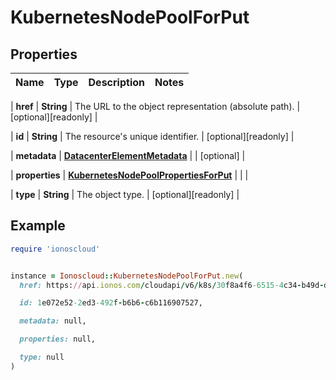 # KubernetesNodePoolForPut

## Properties

| Name | Type | Description | Notes |
| ---- | ---- | ----------- | ----- |

| **href** | **String** | The URL to the object representation (absolute path). | [optional][readonly] |

| **id** | **String** | The resource&#39;s unique identifier. | [optional][readonly] |

| **metadata** | [**DatacenterElementMetadata**](DatacenterElementMetadata.md) |  | [optional] |

| **properties** | [**KubernetesNodePoolPropertiesForPut**](KubernetesNodePoolPropertiesForPut.md) |  |  |

| **type** | **String** | The object type. | [optional][readonly] |

## Example

```ruby
require 'ionoscloud'


instance = Ionoscloud::KubernetesNodePoolForPut.new(
  href: https://api.ionos.com/cloudapi/v6/k8s/30f8a4f6-6515-4c34-b49d-dea807453b90/nodepools/4735f530-4279-42f3-9562-386143098038,

  id: 1e072e52-2ed3-492f-b6b6-c6b116907527,

  metadata: null,

  properties: null,

  type: null
)
```

